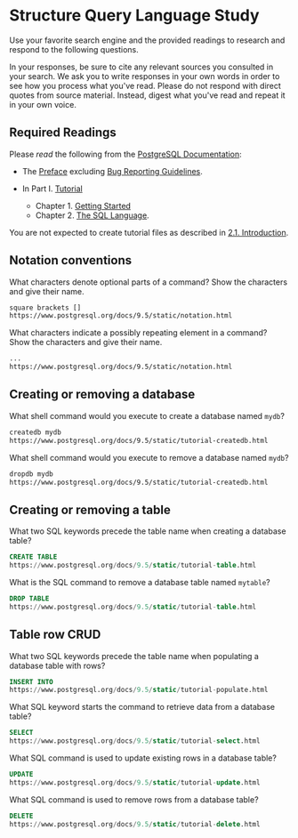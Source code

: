 # Structure Query Language Study

Use your favorite search engine and the provided readings to research and
respond to the following questions.

In your responses, be sure to cite any relevant sources you consulted in your
search. We ask you to write responses in your own words in order to see how you
process what you've read. Please do not respond with direct quotes from source
material. Instead, digest what you've read and repeat it in your own voice.

## Required Readings

Please _read_ the following from the [PostgreSQL
Documentation](http://www.postgresql.org/docs/9.5/static/index.html):

-   The [Preface](http://www.postgresql.org/docs/9.5/static/preface.html)
excluding [Bug Reporting
Guidelines](http://www.postgresql.org/docs/9.5/static/bug-reporting.html).
-   In Part I. [Tutorial](http://www.postgresql.org/docs/9.5/static/tutorial.html)

    -   Chapter 1. [Getting Started](http://www.postgresql.org/docs/9.5/static/tutorial-start.html)
    -   Chapter 2. [The SQL Language](http://www.postgresql.org/docs/9.5/static/tutorial-sql.html).

You are not expected to create tutorial files as described in [2.1.
Introduction](http://www.postgresql.org/docs/9.5/static/tutorial-sql-intro.html).

## Notation conventions

What characters denote optional parts of a command?
Show the characters and give their name.

```md
square brackets []
https://www.postgresql.org/docs/9.5/static/notation.html
```

What characters indicate a possibly repeating element in a command?
Show the characters and give their name.

```md
...
https://www.postgresql.org/docs/9.5/static/notation.html
```

## Creating or removing a database

What shell command would you execute to create a database named `mydb`?

```sh
createdb mydb
https://www.postgresql.org/docs/9.5/static/tutorial-createdb.html
```

What shell command would you execute to remove a database named `mydb`?

```sh
dropdb mydb
https://www.postgresql.org/docs/9.5/static/tutorial-createdb.html
```

## Creating or removing a table

What two SQL keywords precede the table name when creating a database table?

```sql
CREATE TABLE
https://www.postgresql.org/docs/9.5/static/tutorial-table.html
```

What is the SQL command to remove a database table named `mytable`?

```sql
DROP TABLE
https://www.postgresql.org/docs/9.5/static/tutorial-table.html
```

## Table row CRUD

What two SQL keywords precede the table name when populating
a database table with rows?

```sql
INSERT INTO
https://www.postgresql.org/docs/9.5/static/tutorial-populate.html
```

What SQL keyword starts the command to retrieve data from a database table?

```sql
SELECT
https://www.postgresql.org/docs/9.5/static/tutorial-select.html
```

What SQL command is used to update existing rows in a database table?

```sql
UPDATE
https://www.postgresql.org/docs/9.5/static/tutorial-update.html
```

What SQL command is used to remove rows from a database table?

```sql
DELETE
https://www.postgresql.org/docs/9.5/static/tutorial-delete.html
```
